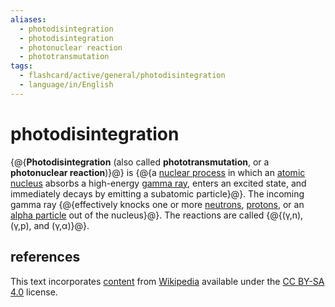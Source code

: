 ```yaml
---
aliases:
  - photodisintegration
  - photodisintegration
  - photonuclear reaction
  - phototransmutation
tags:
  - flashcard/active/general/photodisintegration
  - language/in/English
---
```


# photodisintegration

{@{__Photodisintegration__ (also called __phototransmutation__, or a __photonuclear reaction__)}@} is {@{a [nuclear process](nuclear%20reaction.md) in which an [atomic nucleus](atomic%20nucleus.md) absorbs a high-energy [gamma ray](gamma%20ray.md), enters an excited state, and immediately decays by emitting a subatomic particle}@}. The incoming gamma ray {@{effectively knocks one or more [neutrons](neutron.md), [protons](proton.md), or an [alpha particle](alpha%20particle.md) out of the nucleus}@}. The reactions are called {@{(γ,n), (γ,p), and (γ,α)}@}. <!--SR:!2025-07-19,274,330!2025-03-23,164,310!2025-03-14,157,310!2025-01-06,116,310-->

## references

This text incorporates [content](https://en.wikipedia.org/wiki/photodisintegration) from [Wikipedia](Wikipedia.md) available under the [CC BY-SA 4.0](https://creativecommons.org/licenses/by-sa/4.0/) license.
